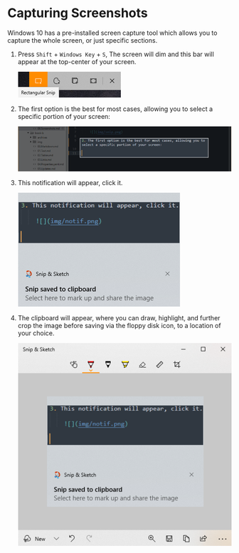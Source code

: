 # Capturing Screenshots

Windows 10 has a pre-installed screen capture tool which allows you to capture the whole screen, or just specific sections.

1. Press `Shift` + `Windows Key` + `S`, The screen will dim and this bar will appear at the top-center of your screen.

    ![Snipping Tool](img/snip.png)

2. The first option is the best for most cases, allowing you to select a specific portion of your screen:

    ![Specific Screen Location](img/specific.png)

3. This notification will appear, click it.

    ![Notification](img/notif.png)

4. The clipboard will appear, where you can draw, highlight, and further crop the image before saving via the floppy disk icon, to a location of your choice.

    ![Clipboard](img/clipboard.png)